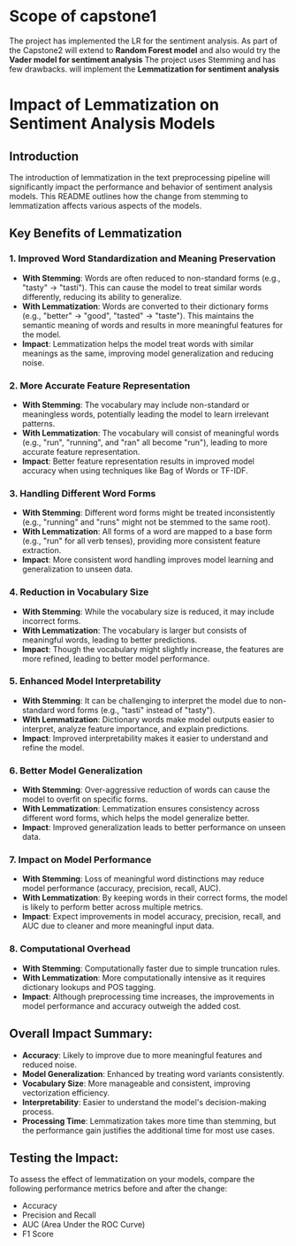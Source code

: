 # Scope of capstone1
The project has implemented the LR for the sentiment analysis. As part of the Capstone2 will extend to **Random Forest model** and also would try the **Vader model for sentiment analysis**
The project uses Stemming and has few drawbacks. will implement the **Lemmatization for sentiment analysis**



# Impact of Lemmatization on Sentiment Analysis Models

## Introduction
The introduction of lemmatization in the text preprocessing pipeline will significantly impact the performance and behavior of sentiment analysis models. This README outlines how the change from stemming to lemmatization affects various aspects of the models.

## Key Benefits of Lemmatization

### 1. Improved Word Standardization and Meaning Preservation
- **With Stemming**: Words are often reduced to non-standard forms (e.g., "tasty" → "tasti"). This can cause the model to treat similar words differently, reducing its ability to generalize.
- **With Lemmatization**: Words are converted to their dictionary forms (e.g., "better" → "good", "tasted" → "taste"). This maintains the semantic meaning of words and results in more meaningful features for the model.
- **Impact**: Lemmatization helps the model treat words with similar meanings as the same, improving model generalization and reducing noise.

### 2. More Accurate Feature Representation
- **With Stemming**: The vocabulary may include non-standard or meaningless words, potentially leading the model to learn irrelevant patterns.
- **With Lemmatization**: The vocabulary will consist of meaningful words (e.g., "run", "running", and "ran" all become "run"), leading to more accurate feature representation.
- **Impact**: Better feature representation results in improved model accuracy when using techniques like Bag of Words or TF-IDF.

### 3. Handling Different Word Forms
- **With Stemming**: Different word forms might be treated inconsistently (e.g., "running" and "runs" might not be stemmed to the same root).
- **With Lemmatization**: All forms of a word are mapped to a base form (e.g., "run" for all verb tenses), providing more consistent feature extraction.
- **Impact**: More consistent word handling improves model learning and generalization to unseen data.

### 4. Reduction in Vocabulary Size
- **With Stemming**: While the vocabulary size is reduced, it may include incorrect forms.
- **With Lemmatization**: The vocabulary is larger but consists of meaningful words, leading to better predictions.
- **Impact**: Though the vocabulary might slightly increase, the features are more refined, leading to better model performance.

### 5. Enhanced Model Interpretability
- **With Stemming**: It can be challenging to interpret the model due to non-standard word forms (e.g., "tasti" instead of "tasty").
- **With Lemmatization**: Dictionary words make model outputs easier to interpret, analyze feature importance, and explain predictions.
- **Impact**: Improved interpretability makes it easier to understand and refine the model.

### 6. Better Model Generalization
- **With Stemming**: Over-aggressive reduction of words can cause the model to overfit on specific forms.
- **With Lemmatization**: Lemmatization ensures consistency across different word forms, which helps the model generalize better.
- **Impact**: Improved generalization leads to better performance on unseen data.

### 7. Impact on Model Performance
- **With Stemming**: Loss of meaningful word distinctions may reduce model performance (accuracy, precision, recall, AUC).
- **With Lemmatization**: By keeping words in their correct forms, the model is likely to perform better across multiple metrics.
- **Impact**: Expect improvements in model accuracy, precision, recall, and AUC due to cleaner and more meaningful input data.

### 8. Computational Overhead
- **With Stemming**: Computationally faster due to simple truncation rules.
- **With Lemmatization**: More computationally intensive as it requires dictionary lookups and POS tagging.
- **Impact**: Although preprocessing time increases, the improvements in model performance and accuracy outweigh the added cost.

## Overall Impact Summary:
- **Accuracy**: Likely to improve due to more meaningful features and reduced noise.
- **Model Generalization**: Enhanced by treating word variants consistently.
- **Vocabulary Size**: More manageable and consistent, improving vectorization efficiency.
- **Interpretability**: Easier to understand the model's decision-making process.
- **Processing Time**: Lemmatization takes more time than stemming, but the performance gain justifies the additional time for most use cases.

## Testing the Impact:
To assess the effect of lemmatization on your models, compare the following performance metrics before and after the change:
- Accuracy
- Precision and Recall
- AUC (Area Under the ROC Curve)
- F1 Score

